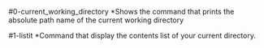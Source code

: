 #0-current_working_directory
*Shows the command that prints the absolute path name of the current working directory

#1-listit
*Command that display the contents list of your current directory.
